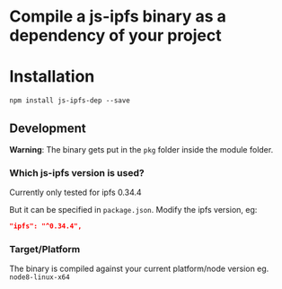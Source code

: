 Compile a js-ipfs binary as a dependency of your project
========================================================

# Installation

```
npm install js-ipfs-dep --save
```

## Development

**Warning**: The binary gets put in the `pkg` folder inside the module folder.

### Which js-ipfs version is used?

Currently only tested for ipfs 0.34.4

But it can be specified in `package.json`.
Modify the ipfs version, eg:

```json
"ipfs": "^0.34.4",
```

### Target/Platform

The binary is compiled against your current platform/node version eg. `node8-linux-x64` 